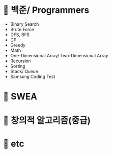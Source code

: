 # :pencil: 백준/ Programmers
- Binary Search
- Brute Force
- DFS, BFS
- DP
- Greedy
- Math
- One-Dimensional Array/ Two-Dimensional Array
- Recursion
- Sorting
- Stack/ Queue
- Samsung Coding Test

# :pencil: SWEA
# :pencil: 창의적 알고리즘(중급)
# :pencil: etc
